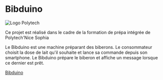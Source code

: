 # Bibduino

![Logo Polytech](https://camo.githubusercontent.com/2fe98f1f93a495607acfac1a6b62cb1d4affdbca/687474703a2f2f7777772e706f6c79746563686e6963652e66722f6a616869612f6a73702f6a616869612f74656d706c617465732f696e632f696d672f706f6c79746563685f6e6963652d736f706869612e706e67)

Ce projet est réalisé dans le cadre de la formation de prépa intégrée de Polytech'Nice Sophia

Le Bibduino est une machine préparant des biberons. Le consommateur choisit la dose de lait qu'il souhaite et lance sa commande depuis son smartphone. Le Bibduino prépare le biberon et affiche un message lorsque ce dernier est prêt.

[Bibduino](https://raw.githubusercontent.com/cvcarles/Bibduino/a272be50a49e2242573f766b865ce36e2003901c/doc/sch%C3%A9ma%20avec%20tous%20les%20composants.jpg)

